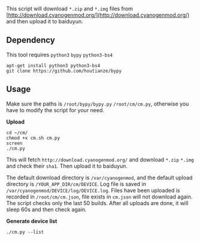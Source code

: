 This script will download `*.zip` and `*.img` files from [http://download.cyanogenmod.org/](http://download.cyanogenmod.org/) and then upload it to baiduyun.

## Dependency

This tool requires `python3` `bypy` `python3-bs4`

```
apt-get install python3 python3-bs4
git clone https://github.com/houtianze/bypy
```

## Usage

Make sure the paths is `/root/bypy/bypy.py` `/root/cm/cm.py`, otherwise you have to modify the script for your need.

**Upload**
```
cd ~/cm/
chmod +x cm.sh cm.py
screen
./cm.py
```

This will fetch `http://download.cyanogenmod.org/` and download `*.zip` `*.img` and check their `sha1`. Then upload it to baiduyun.

The default download directory is `/var/cyanogenmod`, and the default upload directory is `/YOUR_APP_DIR/cm/DEVICE`. Log file is saved in `/var/cyanogenmod/DEVICE/log/DEVICE.log`. Files have been uploaded is recorded in `/root/cm/cm.json`, file exists in `cm.json` will not download again. The script checks only the last 50 builds. After all uploads are done, it will sleep 60s and then check again.

**Generate device list**

```
./cm.py --list
```

